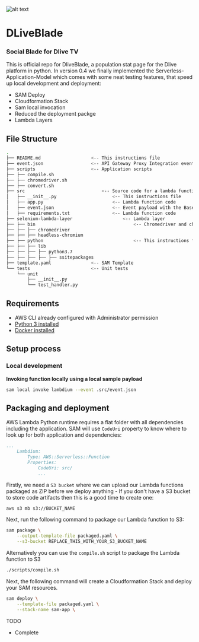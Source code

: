 
![alt text](https://steemitimages.com/u/dlive/avatar)

# DLiveBlade
### Social Blade for Dlive TV  

This is official repo for DliveBlade, a population stat page for the Dlive platform in python. In version 0.4 we finally implemented the Serverless-Application-Model which comes with some neat testing features, that speed up local development and deployment:

- SAM Deploy
- Cloudformation Stack
- Sam local invocation
- Reduced the deployment packge 
- Lambda Layers


## File Structure

```bash
.
├── README.md                   <-- This instructions file
├── event.json                  <-- API Gateway Proxy Integration event payload
├── scripts                     <-- Application scripts
├── ├── compile.sh                      
├── ├── chromedriver.sh                 
├── ├── convert.sh                                    
├── src                             <-- Source code for a lambda function
│   ├── __init__.py                     <-- This instructions file
│   ├── app.py                          <-- Lambda function code
│   ├── event.json                      <-- Event payload with the Base64 encoded selenium script                
│   ├── requirements.txt                <-- Lambda function code
├── selenium-lambda-layer                   <-- Lambda layer       
├── ├── bin                                     <-- Chromedriver and chrome binary
├── ├── ├── chromedriver                            
├── ├── ├── headless-chromium                       
├── ├── python                                  <-- This instructions file
├── ├── ├── lib                                     
├── ├── ├── ├── python3.7
├── ├── ├── ├── ├── ssitepackages
├── template.yaml               <-- SAM Template
└── tests                       <-- Unit tests
    └── unit
        ├── __init__.py
        └── test_handler.py
```

## Requirements

* AWS CLI already configured with Administrator permission
* [Python 3 installed](https://www.python.org/downloads/)
* [Docker installed](https://www.docker.com/community-edition)

## Setup process

### Local development

**Invoking function locally using a local sample payload**

```bash
sam local invoke lambdium --event .src/event.json
```

## Packaging and deployment

AWS Lambda Python runtime requires a flat folder with all dependencies including the application. SAM will use `CodeUri` property to know where to look up for both application and dependencies:

```yaml
...
    Lambdium:
        Type: AWS::Serverless::Function
        Properties:
            CodeUri: src/
            ...
```

Firstly, we need a `S3 bucket` where we can upload our Lambda functions packaged as ZIP before we deploy anything - If you don't have a S3 bucket to store code artifacts then this is a good time to create one:

```bash
aws s3 mb s3://BUCKET_NAME
```
Next, run the following command to package our Lambda function to S3:

```bash
sam package \
    --output-template-file packaged.yaml \
    --s3-bucket REPLACE_THIS_WITH_YOUR_S3_BUCKET_NAME
```

Alternatively you can use the `compile.sh` script to package the Lambda function to S3 
```bash
./scripts/compile.sh
```

Next, the following command will create a Cloudformation Stack and deploy your SAM resources.

```bash
sam deploy \
    --template-file packaged.yaml \
    --stack-name sam-app \
```

TODO

- Complete 
